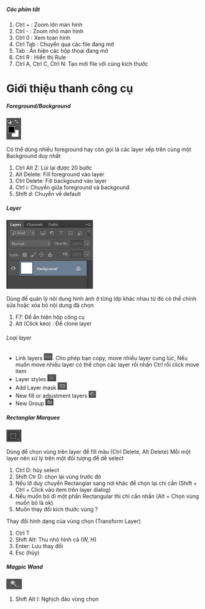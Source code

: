 ##### Các phím tắt
1. Ctrl +   : Zoom lớn màn hình
2. Ctrl -   : Zoom nhỏ màn hình
3. Ctrl 0   : Xem toàn hình
4. Ctrl Tab : Chuyển qua các file đang mở
5. Tab      : Ẩn hiện các hộp thoại đang mở
6. Ctrl R   : Hiển thị Rule
6. Ctrl A, Ctrl C, Ctrl N: Tạo mới file với cùng kích thước


# Giới thiệu thanh công cụ

##### Foreground/Background 
![Foreground/Background](/photoshop/images/01.png "Foreground/Background")

Có thể dùng nhiều foreground hay còn gọi là các layer xếp trên cùng một Background duy nhất 

1. Ctrl Alt Z: Lùi lại được 20 bước
2. Alt Delete: Fill foreground vào layer
2. Ctrl Delete: Fill backgound vào layer
3. Ctrl i: Chuyển giữa foreground và backgound
4. Shift d: Chuyển về default

##### Layer 
![Layer](/photoshop/images/02.png "Layer")

Dùng để quản lý nôi dung hình ảnh ở từng lớp khác nhau từ đó có thể chỉnh sửa hoặc xóa bỏ nội dung đã chọn

1. F7: Để ẩn hiện hộp công cụ
2. Alt (Click keo) : Để clone layer

###### Loại layer

- Link layers ![Link](/photoshop/images/04.png "Link"). Cho phép bạn copy, move nhiều layer cung lúc, Nếu muốn move nhiều layer có thể chọn các layer rồi nhấn Ctrl rồi click move item
- Layer styles ![Style](/photoshop/images/05.png "Style")
- Add Layer mask ![Mask](/photoshop/images/06.png "Mask")
- New fill or adjustment layers ![Adjustment](/photoshop/images/07.png "Adjustment")
- New Group ![Group](/photoshop/images/08.png "Group")

##### Rectanglar Marquee 
![Rectanglar Marquee](/photoshop/images/03.png "Rectanglar Marquee")

Dùng để chọn vùng trên layer để fill màu (Ctrl Delete, Alt Delete)
Mỗi một layer nên xử lý trên một đối tượng để dễ select

1. Ctrl D: hủy select
2. Shift Ctr D: chọn lại vùng trước đó
3. Nếu lỡ duy chuyển Rectanglar sang nơi khác để chọn lại chi cần (Shift + Ctrl + Click vào item trên layer dialog)
4. Nếu muốn bỏ đi một phần Rectangular thì chỉ cần nhấn (Alt + Chọn vùng muốn bỏ là ok)
5. Muốn thay đổi kích thước vùng ?

Thay đổi hình dạng của vùng chọn (Transform Layer)

1. Ctrl T
2. Shift Alt: Thu nhỏ hình cả (W, H)
3. Enter: Lưu thay đổi
2. Esc (hủy)

##### Magpic Wand
![Magpic Wand](/photoshop/images/09.png "Magpic Wand")

1. Shift Alt I: Nghịch đảo vùng chọn
